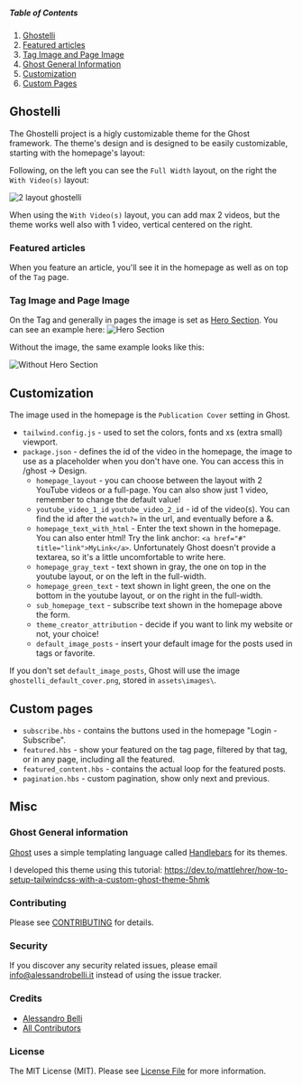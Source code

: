 ##### Table of Contents  

1. [Ghostelli](#ghostelli)
2. [Featured articles](#featured-articles)
3. [Tag Image and Page Image](#tag-image-and-page-image)
4. [Ghost General Information](#ghost-general-information)
5. [Customization](#customization)
6. [Custom Pages](#custom-pages)

## Ghostelli

The Ghostelli project is a higly customizable theme for the Ghost framework. The theme's design and is designed to be easily customizable, starting with the homepage's layout:

Following, on the left you can see the `Full Width` layout, on the right the `With Video(s)` layout:

![2 layout ghostelli](https://user-images.githubusercontent.com/3796324/177175374-7e86832c-f2db-4626-a06e-049cfe359a8b.png)

When using the `With Video(s)`  layout, you can add max 2 videos, but the theme works well also with 1 video, vertical centered on the right.

### Featured articles

When you feature an article, you'll see it in the homepage as well as on top of the `Tag` page.

### Tag Image and Page Image

On the Tag and generally in pages the image is set as [Hero Section](https://www.awebco.com/blog/hero-section/#:~:text=your%20own%20webpages.-,What%20is%20a%20Hero%20Section%3F,What%20you%20have%20to%20offer). You can see an example here:
![Hero Section](https://user-images.githubusercontent.com/3796324/177176739-22b94829-89a5-4ddf-ade7-e1222cf04090.png)

Without the image, the same example looks like this:

![Without Hero Section](https://user-images.githubusercontent.com/3796324/177176852-6272011c-0fdd-4c1e-a0bc-15bf9ecb49cd.png)

## Customization

The image used in the homepage is the `Publication Cover` setting in Ghost.

- `tailwind.config.js` - used to set the colors, fonts and xs (extra small) viewport.
- `package.json` - defines the id of the video in the homepage, the image to use as a placeholder when you don't have one. You can access this in /ghost -> Design.
    - `homepage_layout` - you can choose between the layout with 2 YouTube videos or a full-page. You can also show just 1 video, remember to change the default value!
    - `youtube_video_1_id` `youtube_video_2_id` - id of the video(s). You can find the id after the `watch?=` in the url, and eventually before a &.
    - `homepage_text_with_html` - Enter the text shown in the homepage. You can also enter html! Try the link anchor: `<a href="#" title="link">MyLink</a>`. Unfortunately Ghost doesn't provide a textarea, so it's a little uncomfortable to write here.
    - `homepage_gray_text` - text shown in gray, the one on top in the youtube layout, or on the left in the full-width.
    - `homepage_green_text` - text shown in light green, the one on the bottom in the youtube layout, or on the right in the full-width.
    - `sub_homepage_text` - subscribe text shown in the homepage above the form.
    - `theme_creator_attribution` - decide if you want to link my website or not, your choice!
    - `default_image_posts` - insert your default image for the posts used in tags or favorite.

If you don't set `default_image_posts`, Ghost will use the image `ghostelli_default_cover.png`, stored in `assets\images\`.

## Custom pages
- `subscribe.hbs` - contains the buttons used in the homepage "Login - Subscribe".
- `featured.hbs` - show your featured on the tag page, filtered by that tag, or in any page, including all the featured.
- `featured_content.hbs` - contains the actual loop for the featured posts.
- `pagination.hbs` - custom pagination, show only next and previous.


## Misc

### Ghost General information
[Ghost](https://ghost.org/) uses a simple templating language called [Handlebars](http://handlebarsjs.com/) for its themes.

I developed this theme using this tutorial: https://dev.to/mattlehrer/how-to-setup-tailwindcss-with-a-custom-ghost-theme-5hmk

### Contributing

Please see [CONTRIBUTING](CONTRIBUTING.md) for details.

### Security

If you discover any security related issues, please email info@alessandrobelli.it instead of using the issue tracker.


### Credits

- [Alessandro Belli](https://github.com/AlessandroBelli)
- [All Contributors](../../contributors)

### License

The MIT License (MIT). Please see [License File](LICENSE.md) for more information.
